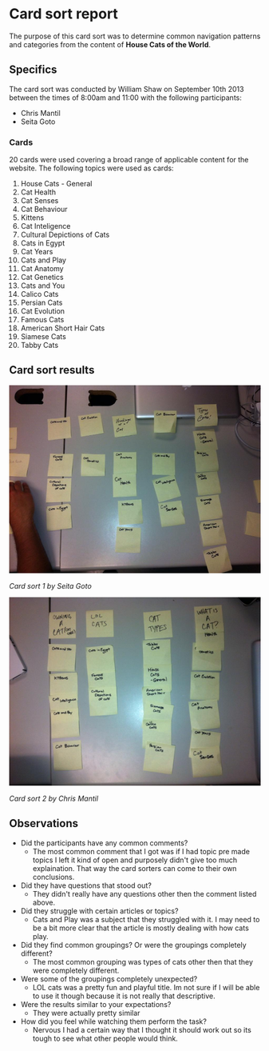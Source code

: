 # Card sort report

The purpose of this card sort was to determine common navigation patterns and categories from the content of **House Cats of the World**.

## Specifics

The card sort was conducted by William Shaw on September 10th 2013 between the times of 8:00am and 11:00 with the following participants:

- Chris Mantil
- Seita Goto

### Cards

20 cards were used covering a broad range of applicable content for the website. The following topics were used as cards:

1. House Cats - General
2. Cat Health
3. Cat Senses
4. Cat Behaviour
5. Kittens
6. Cat Inteligence
7. Cultural Depictions of Cats
8. Cats in Egypt
9. Cat Years
10. Cats and Play
11. Cat Anatomy
12. Cat Genetics
13. Cats and You
14. Calico Cats
15. Persian Cats
16. Cat Evolution
17. Famous Cats
18. American Short Hair Cats
19. Siamese Cats
20. Tabby Cats

## Card sort results

![Card sort 1 results](card-sort-1.jpg)

*Card sort 1 by Seita Goto*

![Card sort 2 results](card-sort-2.jpg)

*Card sort 2 by Chris Mantil*

## Observations

- Did the participants have any common comments?
	- The most common comment that I got was if I had topic pre made topics I left it kind of open and purposely didn't give too much explaination. That way the card sorters can come to their own conclusions.
- Did they have questions that stood out?
	- They didn't really have any questions other then the comment listed above.
- Did they struggle with certain articles or topics?
	- Cats and Play was a subject that they struggled with it. I may need to be a bit more clear that the article is mostly dealing with how cats play.
- Did they find common groupings? Or were the groupings completely different?
	- The most common grouping was types of cats other then that they were completely different.
- Were some of the groupings completely unexpected?
	- LOL cats was a pretty fun and playful title. Im not sure if I will be able to use it though because it is not really that descriptive.
- Were the results similar to your expectations?
	- They were actually pretty similar
- How did you feel while watching them perform the task?
	- Nervous I had a certain way that I thought it should work out so its tough to see what other people would think.